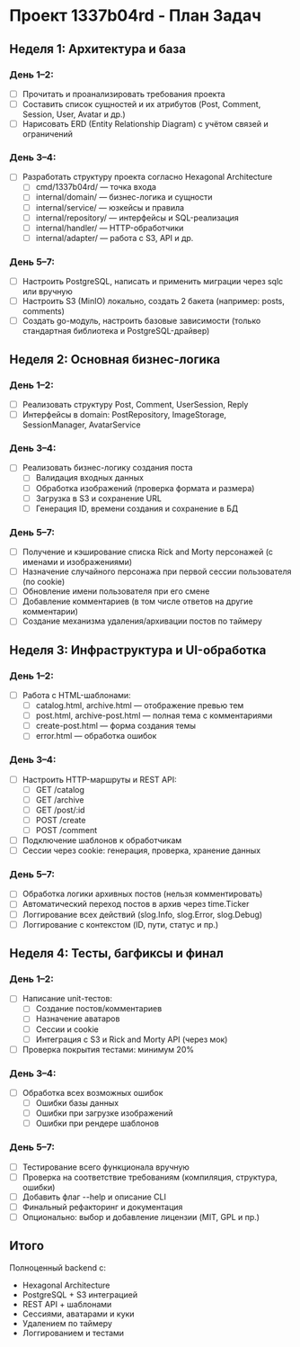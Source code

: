 # Проект 1337b04rd - План Задач

## Неделя 1: Архитектура и база

### День 1–2:
- [ ] Прочитать и проанализировать требования проекта
- [ ] Составить список сущностей и их атрибутов (Post, Comment, Session, User, Avatar и др.)
- [ ] Нарисовать ERD (Entity Relationship Diagram) с учётом связей и ограничений

### День 3–4:
- [ ] Разработать структуру проекта согласно Hexagonal Architecture
  - [ ] cmd/1337b04rd/ — точка входа
  - [ ] internal/domain/ — бизнес-логика и сущности
  - [ ] internal/service/ — юзкейсы и правила
  - [ ] internal/repository/ — интерфейсы и SQL-реализация
  - [ ] internal/handler/ — HTTP-обработчики
  - [ ] internal/adapter/ — работа с S3, API и др.

### День 5–7:
- [ ] Настроить PostgreSQL, написать и применить миграции через sqlc или вручную
- [ ] Настроить S3 (MinIO) локально, создать 2 бакета (например: posts, comments)
- [ ] Создать go-модуль, настроить базовые зависимости (только стандартная библиотека и PostgreSQL-драйвер)

## Неделя 2: Основная бизнес-логика

### День 1–2:
- [ ] Реализовать структуру Post, Comment, UserSession, Reply
- [ ] Интерфейсы в domain: PostRepository, ImageStorage, SessionManager, AvatarService

### День 3–4:
- [ ] Реализовать бизнес-логику создания поста
  - [ ] Валидация входных данных
  - [ ] Обработка изображений (проверка формата и размера)
  - [ ] Загрузка в S3 и сохранение URL
  - [ ] Генерация ID, времени создания и сохранение в БД

### День 5–7:
- [ ] Получение и кэширование списка Rick and Morty персонажей (с именами и изображениями)
- [ ] Назначение случайного персонажа при первой сессии пользователя (по cookie)
- [ ] Обновление имени пользователя при его смене
- [ ] Добавление комментариев (в том числе ответов на другие комментарии)
- [ ] Создание механизма удаления/архивации постов по таймеру

## Неделя 3: Инфраструктура и UI-обработка

### День 1–2:
- [ ] Работа с HTML-шаблонами:
  - [ ] catalog.html, archive.html — отображение превью тем
  - [ ] post.html, archive-post.html — полная тема с комментариями
  - [ ] create-post.html — форма создания темы
  - [ ] error.html — обработка ошибок

### День 3–4:
- [ ] Настроить HTTP-маршруты и REST API:
  - [ ] GET /catalog
  - [ ] GET /archive
  - [ ] GET /post/:id
  - [ ] POST /create
  - [ ] POST /comment
- [ ] Подключение шаблонов к обработчикам
- [ ] Сессии через cookie: генерация, проверка, хранение данных

### День 5–7:
- [ ] Обработка логики архивных постов (нельзя комментировать)
- [ ] Автоматический переход постов в архив через time.Ticker
- [ ] Логгирование всех действий (slog.Info, slog.Error, slog.Debug)
- [ ] Логгирование с контекстом (ID, пути, статус и пр.)

## Неделя 4: Тесты, багфиксы и финал

### День 1–2:
- [ ] Написание unit-тестов:
  - [ ] Создание постов/комментариев
  - [ ] Назначение аватаров
  - [ ] Сессии и cookie
  - [ ] Интеграция с S3 и Rick and Morty API (через мок)
- [ ] Проверка покрытия тестами: минимум 20%

### День 3–4:
- [ ] Обработка всех возможных ошибок
  - [ ] Ошибки базы данных
  - [ ] Ошибки при загрузке изображений
  - [ ] Ошибки при рендере шаблонов

### День 5–7:
- [ ] Тестирование всего функционала вручную
- [ ] Проверка на соответствие требованиям (компиляция, структура, ошибки)
- [ ] Добавить флаг --help и описание CLI
- [ ] Финальный рефакторинг и документация
- [ ] Опционально: выбор и добавление лицензии (MIT, GPL и пр.)

## Итого

Полноценный backend с:
- Hexagonal Architecture
- PostgreSQL + S3 интеграцией
- REST API + шаблонами
- Сессиями, аватарами и куки
- Удалением по таймеру
- Логгированием и тестами